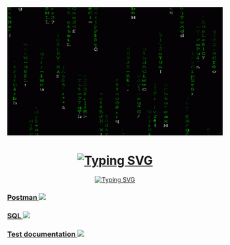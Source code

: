 <div id="header" align="center">
<img src="https://github.com/SaintFLOK/SaintFLOK/blob/409e5544ef4b07f23940259b973ef22ce7c9f7f1/assets/D7JO.gif" height="300" width="1000"/>
<h1 align="center"><a href="https://git.io/typing-svg"><img src="https://readme-typing-svg.herokuapp.com?color=53F754&center=true&vCenter=true&lines=Hi!+Welcome+to+my+profile!" alt="Typing SVG" /></a></h1>
<a href="https://git.io/typing-svg"><img src="https://readme-typing-svg.herokuapp.com?color=53F754&center=true&vCenter=true&lines=Check+out+my+portfolio:" alt="Typing SVG" /></a>
</div>
<div>
<h3> <a href="https://github.com/SaintFLOK/Postman.git" target="_blank">Postman <img src="https://cdn4.iconfinder.com/data/icons/logos-brands-5/24/postman-512.png" width="30"></a></h3>
</div>
<div>
<h3> <a href="https://github.com/SaintFLOK/SQL.git" target="_blank">SQL <img src="https://cdn2.iconfinder.com/data/icons/file-formats-37/100/file-24-512.png" width="30"</a></h3>
</div>
<div>
<h3> <a href="https://docs.google.com/spreadsheets/d/1QncBvcoRoVqpYFm7Q2CTlD1mUlOlkU-S3Q1Iij2_JeI/edit?usp=sharing" target="_blank">Test documentation <img src="http://getdrawings.com/free-icon-bw/copy-icon-4.png" width="30"</a></h3>
</div>
